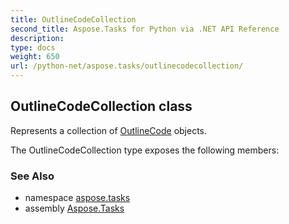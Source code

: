 ```yaml
---
title: OutlineCodeCollection
second_title: Aspose.Tasks for Python via .NET API Reference
description: 
type: docs
weight: 650
url: /python-net/aspose.tasks/outlinecodecollection/
---
```


## OutlineCodeCollection class

Represents a collection of [OutlineCode](/tasks/python-net/aspose.tasks/outlinecode/) objects.

The OutlineCodeCollection type exposes the following members:

### See Also

* namespace [aspose.tasks](/tasks/python-net/aspose.tasks/)
* assembly [Aspose.Tasks](/tasks/python-net/)

